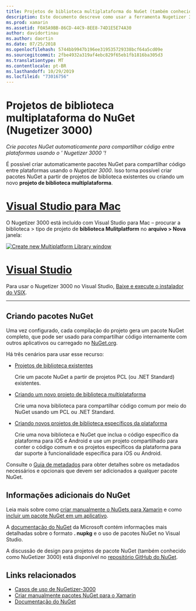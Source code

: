 ```yaml
---
title: Projetos de biblioteca multiplataforma do NuGet (também conhecido como Nugetizer 3000)
description: Este documento descreve como usar a ferramenta Nugetizer 3000 para criar automaticamente pacotes NuGet para compartilhar código entre plataformas.
ms.prod: xamarin
ms.assetid: F0A5A9BB-86CD-44C9-8EE8-74D1E5E74A30
author: davidortinau
ms.author: daortin
ms.date: 07/25/2018
ms.openlocfilehash: 5744bb9947b196ee319535729338bcf64a5cd09e
ms.sourcegitcommit: 2fbe4932a319af4ebc829f65eb1fb1816ba305d3
ms.translationtype: MT
ms.contentlocale: pt-BR
ms.lasthandoff: 10/29/2019
ms.locfileid: "73016756"
---
```

# <a name="nuget-multiplatform-library-projects-nugetizer-3000"></a>Projetos de biblioteca multiplataforma do NuGet (Nugetizer 3000)

_Crie pacotes NuGet automaticamente para compartilhar código entre plataformas usando o ' Nugetizer 3000 '!_

É possível criar automaticamente pacotes NuGet para compartilhar código entre plataformas usando o _Nugetizer 3000_. Isso torna possível criar pacotes NuGet a partir de projetos de biblioteca existentes ou criando um novo **projeto de biblioteca multiplataforma**.

# <a name="visual-studio-for-mactabmacos"></a>[Visual Studio para Mac](#tab/macos)

O Nugetizer 3000 está incluído com Visual Studio para Mac &ndash; procurar a biblioteca > tipo de projeto de **biblioteca Mulitplatform** no **arquivo > Nova** janela:

[![](images/mulitplatform-library-sml.png "Create new Multiplatform Library window")](images/mulitplatform-library.png#lightbox)

# <a name="visual-studiotabwindows"></a>[Visual Studio](#tab/windows)

Para usar o Nugetizer 3000 no Visual Studio, [Baixe e execute o instalador do VSIX](https://bit.ly/nugetizer-2017).

-----

## <a name="building-nuget-packages"></a>Criando pacotes NuGet

Uma vez configurado, cada compilação do projeto gera um pacote NuGet completo, que pode ser usado para compartilhar código internamente com outros aplicativos ou carregado no [NuGet.org](https://www.nuget.org).

Há três cenários para usar esse recurso:

- [Projetos de biblioteca existentes](existing-library.md)

  Crie um pacote NuGet a partir de projetos PCL (ou .NET Standard) existentes.

- [Criando um novo projeto de biblioteca multiplataforma](single-codebase.md)

  Crie uma nova biblioteca para compartilhar código comum por meio do NuGet usando um PCL ou .NET Standard.

- [Criando novos projetos de biblioteca específicos da plataforma](platform-specific.md)

  Crie uma nova biblioteca e NuGet que inclua o código específico da plataforma para iOS e Android e use um projeto compartilhado para conter o código comum e os projetos específicos da plataforma para dar suporte à funcionalidade específica para iOS ou Android.

Consulte o [Guia de metadados](metadata.md) para obter detalhes sobre os metadados necessários e opcionais que devem ser adicionados a qualquer pacote NuGet.

## <a name="further-nuget-information"></a>Informações adicionais do NuGet

Leia mais sobre como [criar manualmente o NuGets para Xamarin](~/cross-platform/app-fundamentals/nuget-manual.md) e como [incluir um pacote NuGet em um aplicativo](https://docs.microsoft.com/visualstudio/mac/nuget-walkthrough).

A [documentação do NuGet](https://docs.microsoft.com/nuget/) da Microsoft contém informações mais detalhadas sobre o formato **. nupkg** e o uso de pacotes NuGet no Visual Studio.

A discussão de design para projetos de pacote NuGet (também conhecido como NuGetizer 3000) está disponível no [repositório GitHub do NuGet](https://github.com/NuGet/Home/wiki/NuGetizer-3000).

## <a name="related-links"></a>Links relacionados

- [Casos de uso de NuGetizer-3000](https://github.com/NuGet/Home/wiki/NuGetizer-Core-Scenarios)
- [Criar manualmente pacotes NuGet para o Xamarin](~/cross-platform/app-fundamentals/nuget-manual.md)
- [Documentação do NuGet](https://docs.microsoft.com/nuget/)

